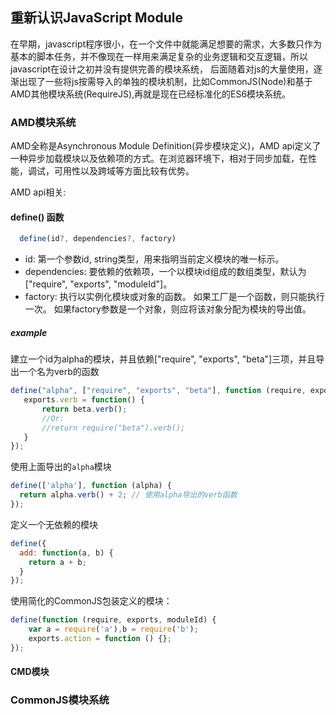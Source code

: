 ## 重新认识JavaScript Module

在早期，javascript程序很小，在一个文件中就能满足想要的需求，大多数只作为基本的脚本任务，并不像现在一样用来满足复杂的业务逻辑和交互逻辑，所以javascript在设计之初并没有提供完善的模块系统，
后面随着对js的大量使用，逐渐出现了一些将js按需导入的单独的模块机制，比如CommonJS(Node)和基于AMD其他模块系统(RequireJS),再就是现在已经标准化的ES6模块系统。

### AMD模块系统

AMD全称是Asynchronous Module Definition(异步模块定义)，AMD api定义了一种异步加载模块以及依赖项的方式。在浏览器环境下，相对于同步加载，在性能，调试，可用性以及跨域等方面比较有优势。 

AMD api相关:  
#### define() 函数
   ```javascript
     define(id?, dependencies?, factory)
   ```
* id: 第一个参数id, string类型，用来指明当前定义模块的唯一标示。
* dependencies: 要依赖的依赖项，一个以模块id组成的数组类型，默认为 ["require", "exports", "moduleId"]。
* factory: 执行以实例化模块或对象的函数。 如果工厂是一个函数，则只能执行一次。 如果factory参数是一个对象，则应将该对象分配为模块的导出值。

##### example

建立一个id为alpha的模块，并且依赖["require", "exports", "beta"]三项，并且导出一个名为verb的函数
```javascript
define("alpha", ["require", "exports", "beta"], function (require, exports, beta) {
   exports.verb = function() {
       return beta.verb();
       //Or:
       //return require("beta").verb();
   }
});
```   

使用上面导出的`alpha`模块

```javascript
define(['alpha'], function (alpha) { 
  return alpha.verb() + 2; // 使用alpha导出的verb函数
});
```

定义一个无依赖的模块

```javascript
define({
  add: function(a, b) {
    return a + b;
  } 
});
```

使用简化的CommonJS包装定义的模块：

```javascript
define(function (require, exports, moduleId) {
    var a = require('a'),b = require('b');
    exports.action = function () {};
});
```

#### CMD模块


### CommonJS模块系统

